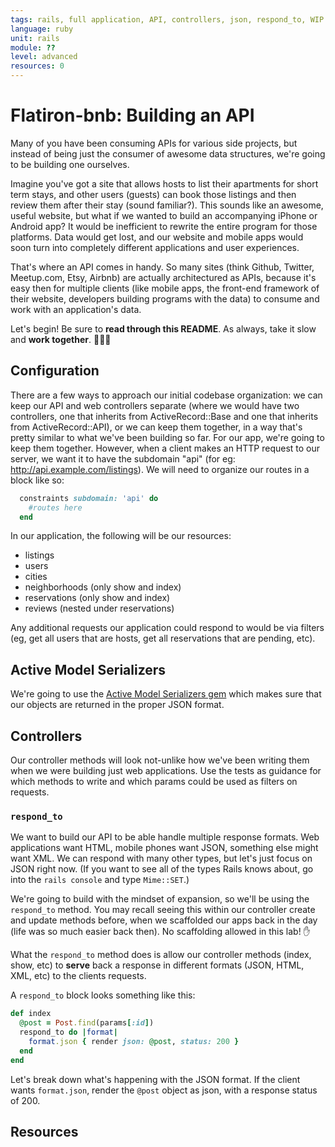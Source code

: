 ```yaml
---
tags: rails, full application, API, controllers, json, respond_to, WIP
language: ruby
unit: rails
module: ??
level: advanced
resources: 0
---
```


# Flatiron-bnb: Building an API

Many of you have been consuming APIs for various side projects, but instead of being just the consumer of awesome data structures, we're going to be building one ourselves.

Imagine you've got a site that allows hosts to list their apartments for short term stays, and other users (guests) can book those listings and then review them after their stay (sound familiar?). This sounds like an awesome, useful website, but what if we wanted to build an accompanying iPhone or Android app? It would be inefficient to rewrite the entire program for those platforms. Data would get lost, and our website and mobile apps would soon turn into completely different applications and user experiences.

That's where an API comes in handy. So many sites (think Github, Twitter, Meetup.com, Etsy, Airbnb) are actually architectured as APIs, because it's easy then for multiple clients (like mobile apps, the front-end framework of their website, developers building programs with the data) to consume and work with an application's data.

Let's begin! Be sure to <strong>read through this README</strong>. As always, take it slow and <strong>work together</strong>. :couple::two_women_holding_hands::two_men_holding_hands:

## Configuration

There are a few ways to approach our initial codebase organization: we can keep our API and web controllers separate (where we would have two controllers, one that inherits from ActiveRecord::Base and one that inherits from ActiveRecord::API), or we can keep them together, in a way that's pretty similar to what we've been building so far. For our app, we're going to keep them together. However, when a client makes an HTTP request to our server, we want it to have the subdomain "api" (for eg: http://api.example.com/listings). We will need to organize our routes in a block like so:

```ruby
  constraints subdomain: 'api' do 
    #routes here
  end
```

In our application, the following will be our resources:

* listings
* users
* cities
* neighborhoods (only show and index)
* reservations (only show and index)
* reviews (nested under reservations)

Any additional requests our application could respond to would be via filters (eg, get all users that are hosts, get all reservations that are pending, etc).

## Active Model Serializers

We're going to use the [Active Model Serializers gem](https://github.com/rails-api/active_model_serializers) which makes sure that our objects are returned in the proper JSON format.

## Controllers

Our controller methods will look not-unlike how we've been writing them when we were building just web applications. Use the tests as guidance for which methods to write and which params could be used as filters on requests.

### `respond_to`

We want to build our API to be able handle multiple response formats. Web applications want HTML, mobile phones want JSON, something else might want XML. We can respond with many other types, but let's just focus on JSON right now. (If you want to see all of the types Rails knows about, go into the `rails console` and type `Mime::SET`.)

We're going to build with the mindset of expansion, so we'll be using the `respond_to` method. You may recall seeing this within our controller create and update methods before, when we scaffolded our apps back in the day (life was so much easier back then). No scaffolding allowed in this lab! :hand:

What the `respond_to` method does is allow our controller methods (index, show, etc) to <strong>serve</strong> back a response in different formats (JSON, HTML, XML, etc) to the clients requests.

A `respond_to` block looks something like this:

```ruby
def index
  @post = Post.find(params[:id])
  respond_to do |format|
    format.json { render json: @post, status: 200 }
  end
end
```

Let's break down what's happening with the JSON format. If the client wants `format.json`, render the `@post` object as json, with a response status of 200.

## Resources
